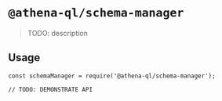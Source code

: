 # `@athena-ql/schema-manager`

> TODO: description

## Usage

```
const schemaManager = require('@athena-ql/schema-manager');

// TODO: DEMONSTRATE API
```
